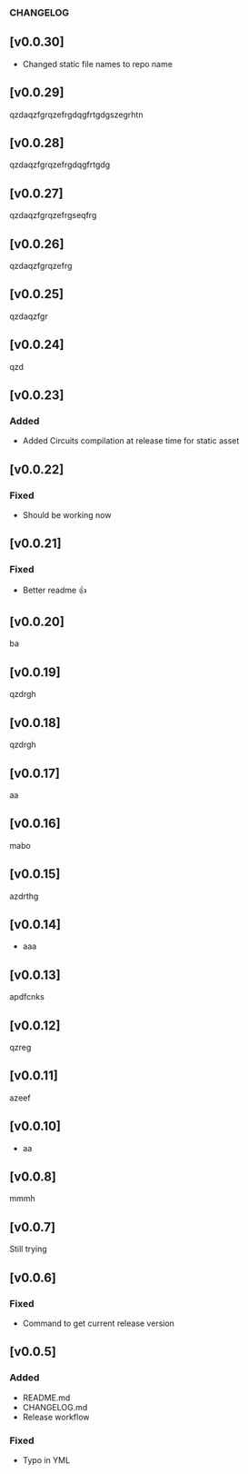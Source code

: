 ### CHANGELOG

## [v0.0.30]

- Changed static file names to repo name

## [v0.0.29]
qzdaqzfgrqzefrgdqgfrtgdgszegrhtn

## [v0.0.28]
qzdaqzfgrqzefrgdqgfrtgdg

## [v0.0.27]
qzdaqzfgrqzefrgseqfrg

## [v0.0.26]
qzdaqzfgrqzefrg


## [v0.0.25]
qzdaqzfgr


## [v0.0.24]
qzd

## [v0.0.23]

### Added

- Added Circuits compilation at release time for static asset

## [v0.0.22]

### Fixed

- Should be working now

## [v0.0.21]

### Fixed

- Better readme :+1:

## [v0.0.20]

ba

## [v0.0.19]


qzdrgh


## [v0.0.18]


qzdrgh

## [v0.0.17]

aa
## [v0.0.16]


mabo

## [v0.0.15]

azdrthg

## [v0.0.14]

- aaa

## [v0.0.13]

apdfcnks

## [v0.0.12]

qzreg

## [v0.0.11]

azeef

## [v0.0.10]

- aa

## [v0.0.8]

mmmh

## [v0.0.7]

Still trying

## [v0.0.6]

### Fixed

- Command to get current release version

## [v0.0.5]

### Added 

- README.md
- CHANGELOG.md
- Release workflow

### Fixed

- Typo in YML